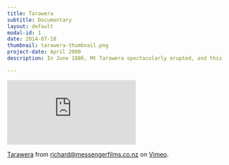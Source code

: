 ```yaml
---
title: Tarawera
subtitle: Documentary
layout: default
modal-id: 1
date: 2014-07-18
thumbnail: tarawera-thumbnail.png
project-date: April 2000
description: In June 1886, Mt Tarawera spectacularly erupted, and this documentary tells the story of the people who were caught in the catastrophic events. Around 120 people lost their lives, and the internationally famous Pink and White Terraces were destroyed. The documentary features an animated re-creation of the eruption, archival images, interviews with descendants of those involved, and readings from written eyewitness accounts. The author of the book Tarawera, Ron Keam, is also interviewed.

---
```


<iframe class="project-modal" src="https://player.vimeo.com/video/135552460" frameborder="0" webkitallowfullscreen mozallowfullscreen allowfullscreen></iframe>
<p><a href="https://vimeo.com/135552460">Tarawera</a> from <a href="https://vimeo.com/user12154982">richard@messengerfilms.co.nz</a> on <a href="https://vimeo.com">Vimeo</a>.</p>